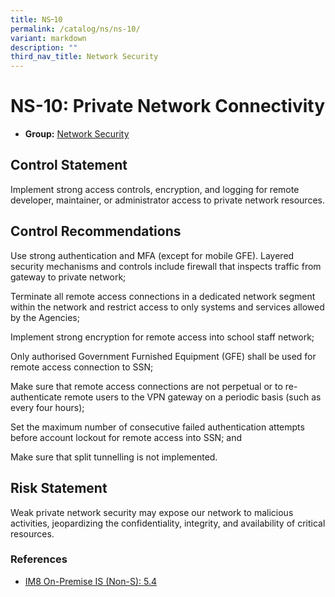 ```yaml
---
title: NS᠆10
permalink: /catalog/ns/ns-10/
variant: markdown
description: ""
third_nav_title: Network Security
---
```

# NS-10: Private Network Connectivity

* **Group:** [Network Security](/catalog/ns)

## Control Statement

Implement strong access controls, encryption, and logging for remote developer, maintainer, or administrator access to private network resources.

## Control Recommendations

Use strong authentication and MFA (except for mobile GFE). Layered security mechanisms and controls include firewall that inspects traffic from gateway to private network; 

Terminate all remote access connections in a dedicated network segment within the network and restrict access to only systems and services allowed by the Agencies; 

Implement strong encryption for remote access into school staff network;

Only authorised Government Furnished Equipment (GFE) shall be used for remote access connection to SSN;

Make sure that remote access connections are not perpetual or to re-authenticate remote users to the VPN gateway on a periodic basis (such as every four hours); 

Set the maximum number of consecutive failed authentication attempts before account lockout for remote access into SSN; and

Make sure that split tunnelling is not implemented.

## Risk Statement

Weak private network security may expose our network to malicious activities, jeopardizing the confidentiality, integrity, and availability of critical resources.



### References


 * [IM8 On-Premise IS (Non-S): 5.4](https://intranet.mof.gov.sg/portal/IM/Themes/IT-Management/On-Premise/Topics/Infrastructure-Security-(For-Non-S).aspx)